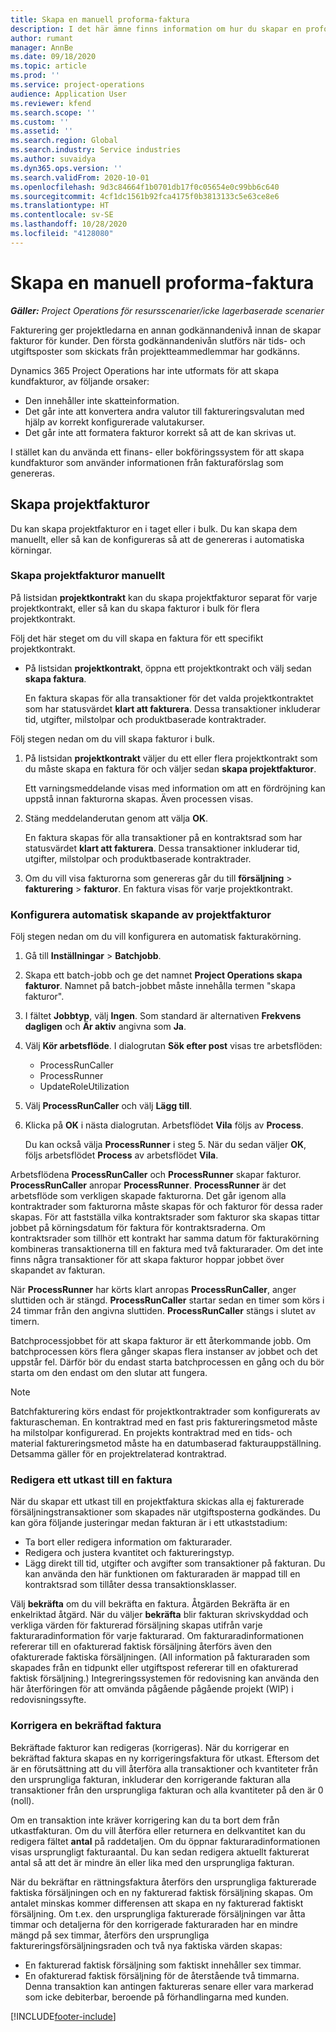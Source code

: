 ```yaml
---
title: Skapa en manuell proforma-faktura
description: I det här ämne finns information om hur du skapar en proforma-faktura.
author: rumant
manager: AnnBe
ms.date: 09/18/2020
ms.topic: article
ms.prod: ''
ms.service: project-operations
audience: Application User
ms.reviewer: kfend
ms.search.scope: ''
ms.custom: ''
ms.assetid: ''
ms.search.region: Global
ms.search.industry: Service industries
ms.author: suvaidya
ms.dyn365.ops.version: ''
ms.search.validFrom: 2020-10-01
ms.openlocfilehash: 9d3c84664f1b0701db17f0c05654e0c99bb6c640
ms.sourcegitcommit: 4cf1dc1561b92fca4175f0b3813133c5e63ce8e6
ms.translationtype: HT
ms.contentlocale: sv-SE
ms.lasthandoff: 10/28/2020
ms.locfileid: "4128080"
---
```

# <a name="create-a-manual-proforma-invoice"></a>Skapa en manuell proforma-faktura

_**Gäller:** Project Operations för resursscenarier/icke lagerbaserade scenarier_

Fakturering ger projektledarna en annan godkännandenivå innan de skapar fakturor för kunder. Den första godkännandenivån slutförs när tids- och utgiftsposter som skickats från projektteammedlemmar har godkänns.

Dynamics 365 Project Operations har inte utformats för att skapa kundfakturor, av följande orsaker:

- Den innehåller inte skatteinformation.
- Det går inte att konvertera andra valutor till faktureringsvalutan med hjälp av korrekt konfigurerade valutakurser.
- Det går inte att formatera fakturor korrekt så att de kan skrivas ut.

I stället kan du använda ett finans- eller bokföringssystem för att skapa kundfakturor som använder informationen från fakturaförslag som genereras.

## <a name="creating-project-invoices"></a>Skapa projektfakturor

Du kan skapa projektfakturor en i taget eller i bulk. Du kan skapa dem manuellt, eller så kan de konfigureras så att de genereras i automatiska körningar.

### <a name="manually-create-project-invoices"></a>Skapa projektfakturor manuellt 

På listsidan **projektkontrakt** kan du skapa projektfakturor separat för varje projektkontrakt, eller så kan du skapa fakturor i bulk för flera projektkontrakt.

Följ det här steget om du vill skapa en faktura för ett specifikt projektkontrakt.

- På listsidan **projektkontrakt**, öppna ett projektkontrakt och välj sedan **skapa faktura**.

    En faktura skapas för alla transaktioner för det valda projektkontraktet som har statusvärdet **klart att fakturera**. Dessa transaktioner inkluderar tid, utgifter, milstolpar och produktbaserade kontraktrader.

Följ stegen nedan om du vill skapa fakturor i bulk.

1. På listsidan **projektkontrakt** väljer du ett eller flera projektkontrakt som du måste skapa en faktura för och väljer sedan **skapa projektfakturor**.

    Ett varningsmeddelande visas med information om att en fördröjning kan uppstå innan fakturorna skapas. Även processen visas.

2. Stäng meddelanderutan genom att välja **OK**.

    En faktura skapas för alla transaktioner på en kontraktsrad som har statusvärdet **klart att fakturera**. Dessa transaktioner inkluderar tid, utgifter, milstolpar och produktbaserade kontraktrader.

3. Om du vill visa fakturorna som genereras går du till **försäljning** \> **fakturering** \> **fakturor**. En faktura visas för varje projektkontrakt.

### <a name="set-up-automated-creation-of-project-invoices"></a>Konfigurera automatisk skapande av projektfakturor 

Följ stegen nedan om du vill konfigurera en automatisk fakturakörning.

1. Gå till **Inställningar** \> **Batchjobb**.
2. Skapa ett batch-jobb och ge det namnet **Project Operations skapa fakturor**. Namnet på batch-jobbet måste innehålla termen "skapa fakturor".
3. I fältet **Jobbtyp**, välj **Ingen**. Som standard är alternativen **Frekvens dagligen** och **Är aktiv** angivna som **Ja**.
4. Välj **Kör arbetsflöde**. I dialogrutan **Sök efter post** visas tre arbetsflöden:

    - ProcessRunCaller
    - ProcessRunner
    - UpdateRoleUtilization

5. Välj **ProcessRunCaller** och välj **Lägg till**.
6. Klicka på **OK** i nästa dialogrutan. Arbetsflödet **Vila** följs av **Process**.

    Du kan också välja **ProcessRunner** i steg 5. När du sedan väljer **OK**, följs arbetsflödet **Process** av arbetsflödet **Vila**.

Arbetsflödena **ProcessRunCaller** och **ProcessRunner** skapar fakturor. **ProcessRunCaller** anropar **ProcessRunner**. **ProcessRunner** är det arbetsflöde som verkligen skapade fakturorna. Det går igenom alla kontraktrader som fakturorna måste skapas för och fakturor för dessa rader skapas. För att fastställa vilka kontraktsrader som fakturor ska skapas tittar jobbet på körningsdatum för faktura för kontraktsraderna. Om kontraktsrader som tillhör ett kontrakt har samma datum för fakturakörning kombineras transaktionerna till en faktura med två fakturarader. Om det inte finns några transaktioner för att skapa fakturor hoppar jobbet över skapandet av fakturan.

När **ProcessRunner** har körts klart anropas **ProcessRunCaller**, anger sluttiden och är stängd. **ProcessRunCaller** startar sedan en timer som körs i 24 timmar från den angivna sluttiden. **ProcessRunCaller** stängs i slutet av timern.

Batchprocessjobbet för att skapa fakturor är ett återkommande jobb. Om batchprocessen körs flera gånger skapas flera instanser av jobbet och det uppstår fel. Därför bör du endast starta batchprocessen en gång och du bör starta om den endast om den slutar att fungera.

> [!NOTE]
> Batchfakturering körs endast för projektkontraktrader som konfigurerats av fakturascheman. En kontraktrad med en fast pris faktureringsmetod måste ha milstolpar konfigurerad. En projekts kontraktrad med en tids- och material faktureringsmetod måste ha en datumbaserad fakturauppställning. Detsamma gäller för en projektrelaterad kontraktrad.      
 
### <a name="edit-a-draft-invoice"></a>Redigera ett utkast till en faktura

När du skapar ett utkast till en projektfaktura skickas alla ej fakturerade försäljningstransaktioner som skapades när utgiftsposterna godkändes. Du kan göra följande justeringar medan fakturan är i ett utkaststadium:

- Ta bort eller redigera information om fakturarader.
- Redigera och justera kvantitet och faktureringstyp.
- Lägg direkt till tid, utgifter och avgifter som transaktioner på fakturan. Du kan använda den här funktionen om fakturaraden är mappad till en kontraktsrad som tillåter dessa transaktionsklasser.

Välj **bekräfta** om du vill bekräfta en faktura. Åtgärden Bekräfta är en enkelriktad åtgärd. När du väljer **bekräfta** blir fakturan skrivskyddad och verkliga värden för fakturerad försäljning skapas utifrån varje fakturaradinformation för varje fakturarad. Om fakturaradinformationen refererar till en ofakturerad faktisk försäljning återförs även den ofakturerade faktiska försäljningen. (All information på fakturaraden som skapades från en tidpunkt eller utgiftspost refererar till en ofakturerad faktisk försäljning.) Integreringssystemen för redovisning kan använda den här återföringen för att omvända pågående pågående projekt (WIP) i redovisningssyfte.

### <a name="correct-a-confirmed-invoice"></a>Korrigera en bekräftad faktura

Bekräftade fakturor kan redigeras (korrigeras). När du korrigerar en bekräftad faktura skapas en ny korrigeringsfaktura för utkast. Eftersom det är en förutsättning att du vill återföra alla transaktioner och kvantiteter från den ursprungliga fakturan, inkluderar den korrigerande fakturan alla transaktioner från den ursprungliga fakturan och alla kvantiteter på den är 0 (noll).

Om en transaktion inte kräver korrigering kan du ta bort dem från utkastfakturan. Om du vill återföra eller returnera en delkvantitet kan du redigera fältet **antal** på raddetaljen. Om du öppnar fakturaradinformationen visas ursprungligt fakturaantal. Du kan sedan redigera aktuellt fakturerat antal så att det är mindre än eller lika med den ursprungliga fakturan.

När du bekräftar en rättningsfaktura återförs den ursprungliga fakturerade faktiska försäljningen och en ny fakturerad faktisk försäljning skapas. Om antalet minskas kommer differensen att skapa en ny fakturerad faktiskt försäljning. Om t.ex. den ursprungliga fakturerade försäljningen var åtta timmar och detaljerna för den korrigerade fakturaraden har en mindre mängd på sex timmar, återförs den ursprungliga faktureringsförsäljningsraden och två nya faktiska värden skapas:

- En fakturerad faktisk försäljning som faktiskt innehåller sex timmar.
- En ofakturerad faktisk försäljning för de återstående två timmarna. Denna transaktion kan antingen faktureras senare eller vara markerad som icke debiterbar, beroende på förhandlingarna med kunden.


[!INCLUDE[footer-include](../includes/footer-banner.md)]